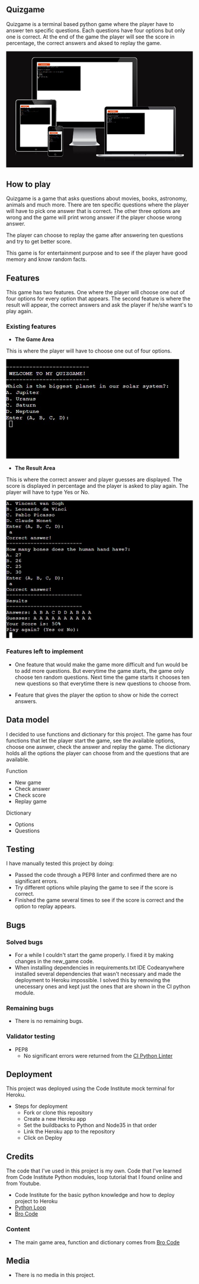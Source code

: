 ## Quizgame

Quizgame is a terminal based python game where the player have to answer ten specific questions. Each questions have four options but only one is correct. At the end of the game the player will see the score in percentage, the correct answers and aksed to replay the game.

![Responsive Mockup](media/quiz-responsive.jpg)

## How to play

Quizgame is a game that asks questions about movies, books, astronomy, animals and much more. There are ten specific questions where the player will have to pick one answer that is correct. The other three options are wrong and the game will print wrong answer if the player choose wrong answer.

The player can choose to replay the game after answering ten questions and try to get better score.

This game is for entertainment purpose and to see if the player have good memory and know random facts.

## Features

This game has two features. One where the player will choose one out of four options for every option that appears. The second feature is where the result will appear, the correct answers and ask the player if he/she want's to play again.

### Existing features

- __The Game Area__

This is where the player will have to choose one out of four options.

![Game](media/quiz-start.jpg)

- __The Result Area__

This is where the correct answer and player guesses are displayed. The score is displayed in percentage and the player is asked to play again. The player will have to type Yes or No.

![Game](media/quiz-finish.jpg)

### Features left to implement

- One feature that would make the game more difficult and fun would be to add more questions. But everytime the game starts, the game only choose ten random questions. Next time the game starts it chooses ten new questions so that everytime there is new questions to choose from.

- Feature that gives the player the option to show or hide the correct answers.

## Data model

I decided to use functions and dictionary for this project. The game has four functions that let the player start the game, see the available options, choose one asnwer, check the answer and replay the game. The dictionary holds all the options the player can choose from and the questions that are available.

Function
- New game
- Check answer
- Check score
- Replay game

Dictionary
- Options
- Questions

## Testing

I have manually tested this project by doing:

- Passed the code through a PEP8 linter and confirmed there are no significant errors.
- Try different options while playing the game to see if the score is correct.
- Finished the game several times to see if the score is correct and the option to replay appears.

## Bugs

### Solved bugs

- For a while I couldn't start the game properly. I fixed it by making changes in the new_game code.
- When installing dependencies in requirements.txt IDE Codeanywhere installed several dependencies that wasn't necessary and made the deployment to Heroku impossible. I solved this by removing the unecessary ones and kept just the ones that are shown in the CI python module.

### Remaining bugs

- There is no remaining bugs.

### Validator testing

- PEP8
    - No significant errors were returned from the [CI Python Linter](https://pep8ci.herokuapp.com/)

## Deployment

This project was deployed using the Code Institute mock terminal for Heroku.
- Steps for deployment
    - Fork or clone this repository
    - Create a new Heroku app
    - Set the buildbacks to Python and Node35 in that order
    - Link the Heroku app to the repository
    - Click on Deploy

## Credits

The code that I've used in this project is my own. Code that I've learned from Code Institute Python modules, loop tutorial that I found online and from Youtube.

- Code Institute for the basic python knowledge and how to deploy project to Heroku
- [Python Loop](https://www.freecodecamp.org/news/python-while-loop-tutorial/)
- [Bro Code](https://www.youtube.com/watch?v=yriw5Zh406s&t=199s&ab_channel=BroCode)

### Content

- The main game area, function and dictionary comes from [Bro Code](https://www.youtube.com/watch?v=yriw5Zh406s&t=199s&ab_channel=BroCode)

## Media

- There is no media in this project.